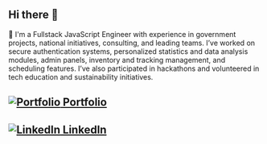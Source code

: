 ## Hi there 👋 

🌱 I'm a Fullstack JavaScript Engineer with experience in government projects, national initiatives, consulting, and leading teams. I’ve worked on secure authentication systems, personalized statistics and data analysis modules, admin panels, inventory and tracking management, and scheduling features. I’ve also participated in hackathons and volunteered in tech education and sustainability initiatives. 

## [![Portfolio](https://img.icons8.com/color/18/000000/domain.png) Portfolio](https://kristophermt3z.netlify.app/)

## [![LinkedIn](https://img.icons8.com/color/18/000000/linkedin.png) LinkedIn](https://www.linkedin.com/in/kristophermt3z/)
